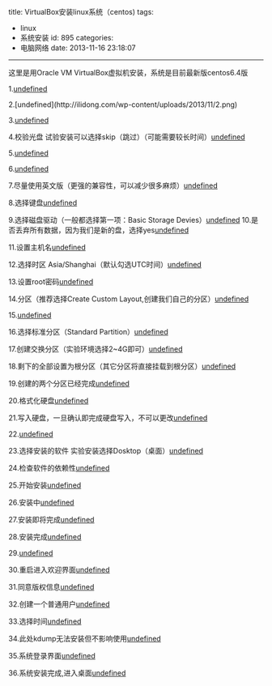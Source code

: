 title: VirtualBox安装linux系统（centos)
tags:
  - linux
  - 系统安装
id: 895
categories:
  - 电脑网络
date: 2013-11-16 23:18:07
---

这里是用Oracle VM VirtualBox虚拟机安装，系统是目前最新版centos6.4版

1.[undefined](http://ilidong.com/wp-content/uploads/2013/11/1.png)

<!--more-->2.[undefined](http://ilidong.com/wp-content/uploads/2013/11/2.png)

3.[undefined](http://ilidong.com/wp-content/uploads/2013/11/3.png)

4.校验光盘
试验安装可以选择skip（跳过）（可能需要较长时间）[undefined](http://ilidong.com/wp-content/uploads/2013/11/4.png)

5.[undefined](http://ilidong.com/wp-content/uploads/2013/11/5.png)

6.[undefined](http://ilidong.com/wp-content/uploads/2013/11/6.png)

7.尽量使用英文版（更强的兼容性，可以减少很多麻烦）[undefined](http://ilidong.com/wp-content/uploads/2013/11/7.png)

8.选择键盘[undefined](http://ilidong.com/wp-content/uploads/2013/11/8.png)

9.选择磁盘驱动（一般都选择第一项：Basic Storage Devies）[undefined](http://ilidong.com/wp-content/uploads/2013/11/9.png)
10.是否丢弃所有数据，因为我们是新的盘，选择yes[undefined](http://ilidong.com/wp-content/uploads/2013/11/10.png)

11.设置主机名[undefined](http://ilidong.com/wp-content/uploads/2013/11/11.png)

12.选择时区 Asia/Shanghai（默认勾选UTC时间）[undefined](http://ilidong.com/wp-content/uploads/2013/11/12.png)

13.设置root密码[undefined](http://ilidong.com/wp-content/uploads/2013/11/13.png)

14.分区（推荐选择Create Custom Layout,创建我们自己的分区）[undefined](http://ilidong.com/wp-content/uploads/2013/11/14.png)

15.[undefined](http://ilidong.com/wp-content/uploads/2013/11/16-1.png)

16.选择标准分区（Standard Partition）[undefined](http://ilidong.com/wp-content/uploads/2013/11/16.png)

17.创建交换分区（实验环境选择2~4G即可）[undefined](http://ilidong.com/wp-content/uploads/2013/11/17.png)

18.剩下的全部设置为根分区（其它分区将直接挂载到根分区）[undefined](http://ilidong.com/wp-content/uploads/2013/11/18.png)

19.创建的两个分区已经完成[undefined](http://ilidong.com/wp-content/uploads/2013/11/19.png)

20.格式化硬盘[undefined](http://ilidong.com/wp-content/uploads/2013/11/20.png)

21.写入硬盘，一旦确认即完成硬盘写入，不可以更改[undefined](http://ilidong.com/wp-content/uploads/2013/11/20.png)

22.[undefined](http://ilidong.com/wp-content/uploads/2013/11/22.png)

23.选择安装的软件
实验安装选择Dosktop（桌面）[undefined](http://ilidong.com/wp-content/uploads/2013/11/23.png)

24.检查软件的依赖性[undefined](http://ilidong.com/wp-content/uploads/2013/11/24.png)

25.开始安装[undefined](http://ilidong.com/wp-content/uploads/2013/11/25.png)

26.安装中[undefined](http://ilidong.com/wp-content/uploads/2013/11/26.png)

27.安装即将完成[undefined](http://ilidong.com/wp-content/uploads/2013/11/27.png)

28.安装完成[undefined](http://ilidong.com/wp-content/uploads/2013/11/28.png)

29.[undefined](http://ilidong.com/wp-content/uploads/2013/11/29.png)

30.重启进入欢迎界面[undefined](http://ilidong.com/wp-content/uploads/2013/11/30.png)

31.同意版权信息[undefined](http://ilidong.com/wp-content/uploads/2013/11/31.png)

32.创建一个普通用户[undefined](http://ilidong.com/wp-content/uploads/2013/11/32.png)

33.选择时间[undefined](http://ilidong.com/wp-content/uploads/2013/11/33.png)

34.此处kdump无法安装但不影响使用[undefined](http://ilidong.com/wp-content/uploads/2013/11/34.png)

35.系统登录界面[undefined](http://ilidong.com/wp-content/uploads/2013/11/35.png)

36.系统安装完成,进入桌面[undefined](http://ilidong.com/wp-content/uploads/2013/11/36.png)